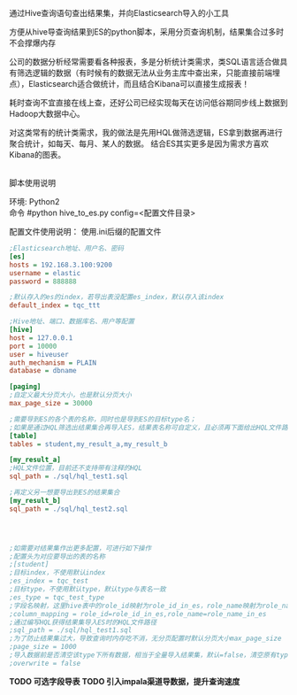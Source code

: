 通过Hive查询语句查出结果集，并向Elasticsearch导入的小工具

方便从hive导查询结果到ES的python脚本，采用分页查询机制，结果集合过多时不会撑爆内存


公司的数据分析经常需要看各种报表，多是分析统计类需求，类SQL语言适合做具有筛选逻辑的数据（有时候有的数据无法从业务主库中查出来，只能直接前端埋点），Elasticsearch适合做统计，而且结合Kibana可以直接生成报表！

耗时查询不宜直接在线上查，还好公司已经实现每天在访问低谷期同步线上数据到Hadoop大数据中心。
    
对这类常有的统计类需求，我的做法是先用HQL做筛选逻辑，ES拿到数据再进行聚合统计，如每天、每月、某人的数据。
结合ES其实更多是因为需求方喜欢Kibana的图表。


<br>
脚本使用说明<br>

环境: Python2<br>
命令 #python hive_to_es.py config=<配置文件目录><br>


配置文件使用说明： 使用.ini后缀的配置文件<br>

```ini
;Elasticsearch地址、用户名、密码
[es]
hosts = 192.168.3.100:9200
username = elastic
password = 888888

;默认存入的es的index，若导出表没配置es_index，默认存入该index
default_index = tqc_ttt

;Hive地址、端口、数据库名、用户等配置
[hive]
host = 127.0.0.1
port = 10000
user = hiveuser
auth_mechanism = PLAIN
database = dbname

[paging]
;自定义最大分页大小，也是默认分页大小
max_page_size = 30000

;需要导到ES的各个表的名称，同时也是导到ES的目标type名；
;如果是通过HQL筛选出结果集合再导入ES，结果表名称可自定义，且必须再下面给出HQL文件路径的配置
[table]
tables = student,my_result_a,my_result_b

[my_result_a]
;HQL文件位置，目前还不支持带有注释的HQL
sql_path = ./sql/hql_test1.sql

;再定义另一想要导出到ES的结果集合
[my_result_b]
sql_path = ./sql/hql_test2.sql




;如需要对结果集作出更多配置，可进行如下操作
;配置头为对应要导出的表的名称
;[student]
;目标index，不使用默认index
;es_index = tqc_test
;目标type，不使用默认type，默认type与表名一致
;es_type = tqc_test_type
;字段名映射，这里hive表中的role_id映射为role_id_in_es，role_name映射为role_name_in_es...
;column_mapping = role_id=role_id_in_es,role_name=role_name_in_es
;通过编写HQL获得结果集导入ES时的HQL文件路径
;sql_path = ./sql/hql_test1.sql
;为了防止结果集过大，导致查询时内存吃不消，无分页配置时默认分页大小max_page_size
;page_size = 1000
;导入数据前是否清空该type下所有数据，相当于全量导入结果集，默认=false，清空原有type中数据，全量导入ES。
;overwrite = false


```

**TODO 可选字段导表**
**TODO 引入impala渠道导数据，提升查询速度**